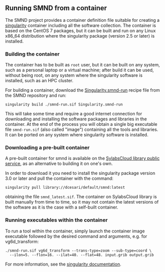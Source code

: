 ## Running SMND from a container ##

The SMND project provides a container definition file suitable for
creating a [singularity](https://sylabs.io/singularity/) container
including all the software collection. The container is based on the
CentOS 7 packages, but it can be built and run on any Linux x86_64
distribution where the singularity package (version 2.5 or later) is
installed.

### Building the container ###

The container has to be built as `root` user, but it can be built on
any system, such as a personal laptop or a virtual machine; after
build it can be used, without being root, on any system where the
singularity software is installed, such as an HPC cluster.

For building a container, download the
[Singularity.smnd-run](https://github.com/ARPA-SIMC/smnd/blob/master/Singularity.smnd-run)
recipe file from the SMND repository and run:

```
singularity build ./smnd-run.sif Singularity.smnd-run
```

This will take some time and require a good internet connection for
downloading and installing the software packages and libraries in the
container. At the end of the process you will obtain a single big
executable file `smnd-run.sif` (also called "image") containing all
the tools and libraries. It can be ported on any system where
singularity software is installed.

### Downloading a pre-built container ###

A pre-built container for smnd is available on the [SylabsCloud
library public
service](https://cloud.sylabs.io/library/dcesari/default/smnd), as an
alternative to building it on one's own.

In order to download it you need to install the singularity package
version 3.0 or later and pull the container with the command:

```
singularity pull library://dcesari/default/smnd:latest
```

obtaining the file `smnd_latest.sif`. The container on SylabsCloud
library is built manually from time to time, so it may not contain the
latest versions of the software as it is the case with a self-built
container.

### Running executables within the container ###

To run a tool within the container, simply launch the container image
executable followed by the desired command and arguments, e.g. for
vg6d_transform:

```
./smnd-run.sif vg6d_transform --trans-type=zoom --sub-type=coord \
  --ilon=5. --flon=16. --ilat=40. --flat=48. input.grib output.grib
```

For more information, see the [singularity
documentation](https://sylabs.io/guides/3.3/user-guide/quick_start.html#interact-with-images).

